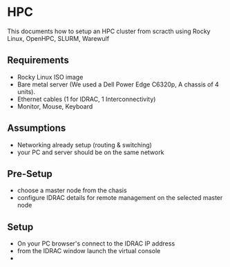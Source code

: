 # HPC
This documents how to setup an HPC cluster from scracth using Rocky Linux, OpenHPC, SLURM, Warewulf

## Requirements
- Rocky Linux ISO image
- Bare metal server (We used a Dell Power Edge C6320p, A chassis of 4 units).
- Ethernet cables (1 for IDRAC, 1 Interconnectivity)
- Monitor, Mouse, Keyboard

## Assumptions
- Networking already setup (routing & switching)
- your PC and server should be on the same network
## Pre-Setup
- choose a master node from the chasis
- configure IDRAC details for remote management on the selected master node
## Setup
- On your PC browser's connect to the IDRAC IP address
- from the IDRAC window launch the virtual console
- 
